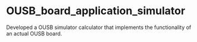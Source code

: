 # OUSB_board_application_simulator
Developed a OUSB simulator calculator that implements the functionality of an actual OUSB board.
